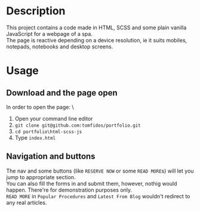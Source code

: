 # Description

This project contains a code made in HTML, SCSS and some plain vanilla JavaScript for a webpage of a spa. \
The page is reactive depending on a device resolution, ie it suits mobiles, notepads, notebooks and desktop screens.

# Usage

## Download and the page open

In order to open the page: \
1. Open your command line editor
2. `git clone git@github.com:tomfidos/portfolio.git`
3. `cd portfolio\html-scss-js`
4. Type `index.html`

## Navigation and buttons

The nav and some buttons (like `RESERVE NOW` or some `READ MORE`s) will let you jump to appropriate section. \
You can also fill the forms in and submit them, however, nothig would happen. There're for demonstration purposes only. \
`READ MORE` in `Popular Procedures` and `Latest From Blog` wouldn't redirect to any real articles.
